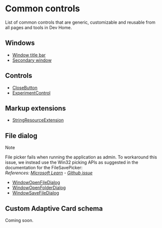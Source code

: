 # Common controls
List of common controls that are generic, customizable and reusable from all pages and tools in Dev Home.

## Windows
- [Window title bar](./WindowTitleBar.md)
- [Secondary window](./SecondaryWindow.md)

## Controls
- [CloseButton](./CloseButton.md)
- [ExperimentControl](./ExperimentControl.md)

## Markup extensions
- [StringResourceExtension](./StringResourceExtension.md)

## File dialog
> [!NOTE]
> File picker fails when running the application as admin.
>  To workaround this issue, we instead use the Win32 picking APIs
> as suggested in the documentation for the FileSavePicker:  
> _References: [Microsoft Learn](https://learn.microsoft.com/uwp/api/windows.storage.pickers.filesavepicker?view=winrt-22621#in-a-desktop-app-that-requires-elevation) - [Github issue](https://github.com/microsoft/WindowsAppSDK/issues/2504)_

- [WindowOpenFileDialog](./WindowOpenFileDialog.md)
- [WindowOpenFolderDialog](./WindowOpenFolderDialog.md)
- [WindowSaveFileDialog](./WindowSaveFileDialog.md)

## Custom Adaptive Card schema

Coming soon.
